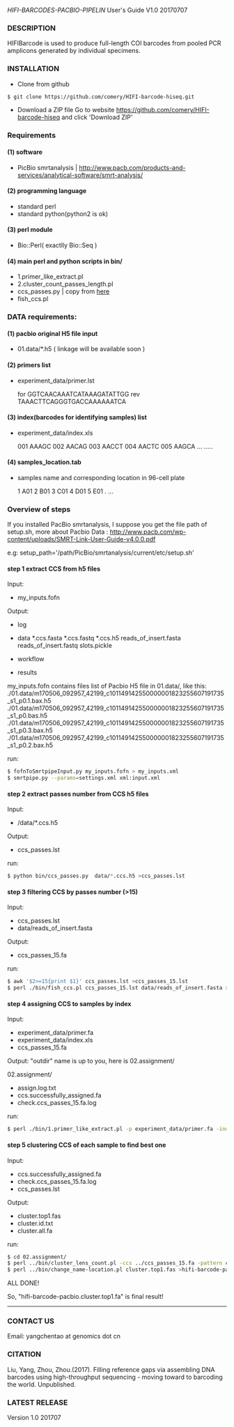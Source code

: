 *HIFI-BARCODES-PACBIO-PIPELIN* User's Guide V1.0 20170707


### DESCRIPTION
HIFIBarcode is used to produce full-length COI barcodes from pooled PCR
amplicons generated by individual specimens.

### INSTALLATION
- Clone from github
```bash
$ git clone https://github.com/comery/HIFI-barcode-hiseq.git
```
- Download a ZIP file
Go to website https://github.com/comery/HIFI-barcode-hiseq and click 'Download ZIP'
### Requirements 
#### (1) software 
- PicBio smrtanalysis | http://www.pacb.com/products-and-services/analytical-software/smrt-analysis/

#### (2) programming language
 - standard perl
 - standard python(python2 is ok)

#### (3) perl module
 - Bio::Perl( exactlly Bio::Seq )

#### (4) main perl and python scripts in bin/
 - 1.primer_like_extract.pl
 - 2.cluster_count_passes_length.pl
 - ccs_passes.py | copy from [here](https://github.com/PacificBiosciences/Bioinformatics-Training/raw/master/scripts/ccs_passes.py)
 - fish_ccs.pl

### DATA requirements:

#### (1) pacbio original H5 file input
 - 01.data/*.h5 ( linkage will be available soon )
#### (2) primers list
 -	experiment_data/primer.lst  
	
	for     GGTCAACAAATCATAAAGATATTGG
	rev     TAAACTTCAGGGTGACCAAAAAATCA

#### (3) index(barcodes for identifying samples) list
 -  experiment_data/index.xls  
	
	001     AAAGC
	002     AACAG
	003     AACCT
	004     AACTC
	005     AAGCA
	...		.....

#### (4) samples_location.tab
- samples name and corresponding location in 96-cell plate  
	
	1	A01
	2	B01
	3	C01
	4	D01
	5	E01
	.	...

### Overview of steps

If you installed PacBio smrtanalysis, I suppose you get the  file path of setup.sh,
more about Pacbio Data : http://www.pacb.com/wp-content/uploads/SMRT-Link-User-Guide-v4.0.0.pdf

e.g:
	setup_path='/path/PicBio/smrtanalysis/current/etc/setup.sh'

#### step 1 extract CCS from h5 files
Input:
- my_inputs.fofn

Output:
- log
- data
	*.ccs.fasta
	*.ccs.fastq
	*.ccs.h5
	reads_of_insert.fasta
	reads_of_insert.fastq
	slots.pickle

- workflow
- results

my_inputs.fofn contains files list of Pacbio H5 file in 01.data/, like this:
	./01.data/m170506_092957_42199_c101149142550000001823255607191735_s1_p0.1.bax.h5
	./01.data/m170506_092957_42199_c101149142550000001823255607191735_s1_p0.bas.h5
	./01.data/m170506_092957_42199_c101149142550000001823255607191735_s1_p0.3.bax.h5
	./01.data/m170506_092957_42199_c101149142550000001823255607191735_s1_p0.2.bax.h5

run:
```bash
$ fofnToSmrtpipeInput.py my_inputs.fofn > my_inputs.xml
$ smrtpipe.py --params=settings.xml xml:input.xml
```

#### step 2 extract passes number from CCS h5 files
Input:
- /data/*.ccs.h5 

Output:
- ccs_passes.lst

run:
```bash
$ python bin/ccs_passes.py  data/*.ccs.h5 >ccs_passes.lst
```

#### step 3 filtering CCS by passes number (>15)
Input:
- ccs_passes.lst
- data/reads_of_insert.fasta

Output:
- ccs_passes_15.fa

run:
```bash
$ awk '$2>=15{print $1}' ccs_passes.lst >ccs_passes_15.lst
$ perl ./bin/fish_ccs.pl ccs_passes_15.lst data/reads_of_insert.fasta >ccs_passes_15.fa
```
#### step 4 assigning CCS  to samples by index
Input:
- experiment_data/primer.fa
- experiment_data/index.xls
- ccs_passes_15.fa

Output: "outdir" name is up to you, here is 02.assignment/

02.assignment/
- assign.log.txt
- ccs.successfully_assigned.fa
- check.ccs_passes_15.fa.log

run:
```bash
$ perl ./bin/1.primer_like_extract.pl -p experiment_data/primer.fa -index experiment_data/index.xls -fa ccs_passes_15.fa -cm 2 -cg 1 -o outdir
```
#### step 5 clustering CCS of each sample to find best one
Input:
- ccs.successfully_assigned.fa
- check.ccs_passes_15.fa.log
- ccs_passes.lst

Output:
- cluster.top1.fas
- cluster.id.txt
- cluster.all.fa

run:
```bash
$ cd 02.assignment/
$ perl ../bin/cluster_lens_count.pl -ccs ../ccs_passes_15.fa -pattern check.ccs_passes_15.fa.log -passes ccs_passes.lst
$ perl ../bin/change_name-location.pl cluster.top1.fas >hifi-barcode-pacbio.cluster.top1.fa
```

ALL DONE!
	
So, "hifi-barcode-pacbio.cluster.top1.fa" is final result!

-------------------------------------------------------------------------------------------
### CONTACT US

Email:
yangchentao at genomics dot cn

### CITATION
Liu, Yang, Zhou, Zhou.(2017). Filling reference gaps via assembling DNA barcodes using high-throughput sequencing - moving toward to barcoding the world. Unpublished.

### LATEST RELEASE
Version 1.0 201707


